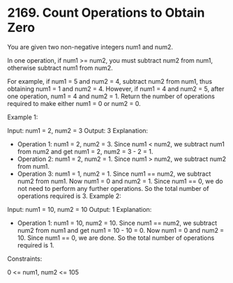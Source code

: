 # 2169. Count Operations to Obtain Zero
You are given two non-negative integers num1 and num2.

In one operation, if num1 >= num2, you must subtract num2 from num1, otherwise subtract num1 from num2.

For example, if num1 = 5 and num2 = 4, subtract num2 from num1, thus obtaining num1 = 1 and num2 = 4. However, if num1 = 4 and num2 = 5, after one operation, num1 = 4 and num2 = 1.
Return the number of operations required to make either num1 = 0 or num2 = 0.

 

Example 1:

Input: num1 = 2, num2 = 3
Output: 3
Explanation: 
- Operation 1: num1 = 2, num2 = 3. Since num1 < num2, we subtract num1 from num2 and get num1 = 2, num2 = 3 - 2 = 1.
- Operation 2: num1 = 2, num2 = 1. Since num1 > num2, we subtract num2 from num1.
- Operation 3: num1 = 1, num2 = 1. Since num1 == num2, we subtract num2 from num1.
Now num1 = 0 and num2 = 1. Since num1 == 0, we do not need to perform any further operations.
So the total number of operations required is 3.
Example 2:

Input: num1 = 10, num2 = 10
Output: 1
Explanation: 
- Operation 1: num1 = 10, num2 = 10. Since num1 == num2, we subtract num2 from num1 and get num1 = 10 - 10 = 0.
Now num1 = 0 and num2 = 10. Since num1 == 0, we are done.
So the total number of operations required is 1.
 

Constraints:

0 <= num1, num2 <= 105
